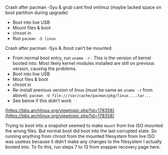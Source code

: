 Crash after pacman -Syu & grub cant find vmlinuz (maybe lacked space on boot partition during upgrade)

- Boot into live USB
- Mount files & boot
- chroot in
- Run `pacman -S linux`

Crash after pacman -Syu & /boot can’t be mounted.

- From normal boot entry, run `uname -r` . This is the version of kernel booted into. Most likely kernel modules installed are still on previous version, causing the problems.
- Boot into live USB
- Mout files & boot
- chroot in
- Re-install previous version of linux (must be same as `uname -r` from above): `pacman -U file:///var/cache/pacman/pkg/linux....tar...`
- See below if this didn’t work

[https://bbs.archlinux.org/viewtopic.php?id=178358](https://bbs.archlinux.org/viewtopic.php?id=178358)

Trying to boot into a snapshot seemed to make `mount` from live ISO mounted the wrong files. But normal boot did boot into the last corrupted state. So running anything from chroot from the mounted filesystem from live ISO was useless because it didn’t make any changes to the filesystem I actually booted into. To fix this, run steps 7 to 13 from snapper recovery page here.